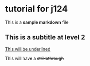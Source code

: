 # tutorial for j124

This is a **sample markdown** file

## This is a subtitle at level 2

<ins>This will be underlined</ins>

This will have a ~~strikethrough~~
